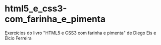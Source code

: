 # html5_e_css3-com_farinha_e_pimenta
Exercícios do livro "HTML5 e CSS3 com farinha e pimenta" de Diego Eis e Élcio Ferreira
